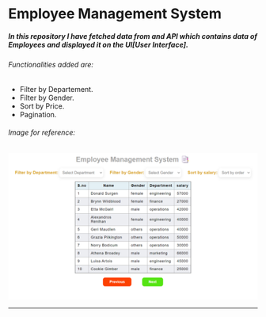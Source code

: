 # Employee Management System

##### In this repository I have fetched data from and API which contains data of Employees and displayed it on the UI[User Interface].

###### Functionalities added are:
- Filter by Departement.
- Filter by Gender.
- Sort by Price.
- Pagination.

###### Image for reference:
![Image of UI](assets/demo.png)

---